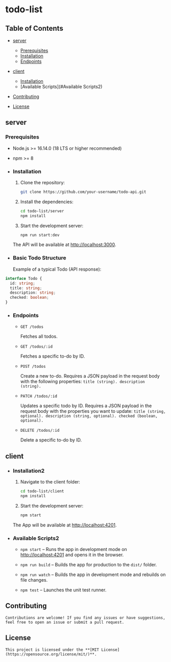# todo-list

## Table of Contents

- [server](#server)
  - [Prerequisites](#prerequisites)
  - [Installation](#installation)
  - [Endpoints](#endpoints)

- [client](#client)
  - [Installation](#installation2)
  - [Available Scripts](#Available Scripts2)

- [Contributing](#contributing)
- [License](#license)

## server

### Prerequisites
  - Node.js >= 16.14.0 (18 LTS or higher recommended)
  - npm >= 8

- ### Installation

    1. Clone the repository:

        ```bash
        git clone https://github.com/your-username/todo-api.git
        ```

    2. Install the dependencies:

        ```bash
        cd todo-list/server
        npm install
        ```

    3. Start the development server:

        ```bash
        npm run start:dev
        ```

    The API will be available at <http://localhost:3000>.

- ### Basic Todo Structure
  Example of a typical Todo (API response):

```TypeScript
interface Todo {
  id: string;
  title: string;
  description: string;
  checked: boolean;
}
```
- ### Endpoints

  - ```http request
    GET /todos
    ```

    Fetches all todos.

  - ```http request
    GET /todos/:id
    ```

    Fetches a specific to-do by ID.

  - ```http request
    POST /todos
    ```

    Create a new to-do. Requires a JSON payload in the request body with the following properties:
    `title (string).
    description (string).`

  - ```http request
    PATCH /todos/:id
    ```

    Updates a specific todo by ID. Requires a JSON payload in the request body with the properties you want to update:
    `title (string, optional).
    description (string, optional).
    checked (boolean, optional).`

  - ```http request
    DELETE /todos/:id
    ```

    Delete a specific to-do by ID.

## client

- ### Installation2

  1. Navigate to the client folder:

      ```bash
     cd todo-list/client
     npm install
      ```

  2. Start the development server:

      ```bash
      npm start
      ```

  The App will be available at <http://localhost:4201>.

- ### Available Scripts2

  - `npm start` – Runs the app in development mode on [http://localhost:4201](http://localhost:4201) and opens it in the browser.

  - `npm run build` – Builds the app for production to the `dist/` folder.

  - `npm run watch` – Builds the app in development mode and rebuilds on file changes.

  - `npm test` – Launches the unit test runner.

## Contributing

    Contributions are welcome! If you find any issues or have suggestions, feel free to open an issue or submit a pull request.

## License

    This project is licensed under the **[MIT License](https://opensource.org/license/mit/)**.
